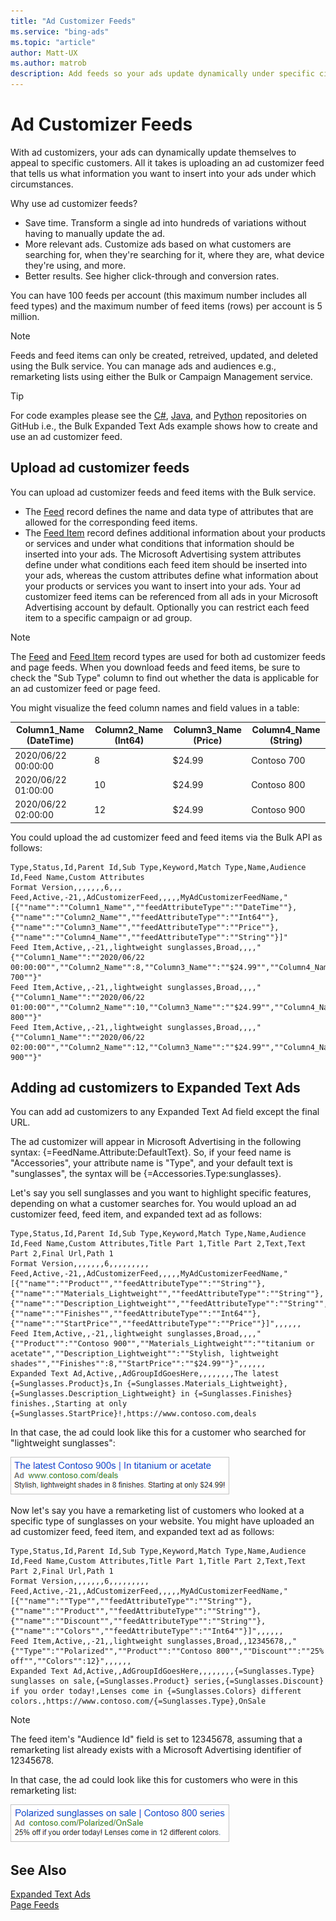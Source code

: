 ```yaml
---
title: "Ad Customizer Feeds"
ms.service: "bing-ads"
ms.topic: "article"
author: Matt-UX
ms.author: matrob
description: Add feeds so your ads update dynamically under specific circumstances. 
---
```

# Ad Customizer Feeds
With ad customizers, your ads can dynamically update themselves to appeal to specific customers. All it takes is uploading an ad customizer feed that tells us what information you want to insert into your ads under which circumstances.

Why use ad customizer feeds?
- Save time. Transform a single ad into hundreds of variations without having to manually update the ad.  
- More relevant ads. Customize ads based on what customers are searching for, when they're searching for it, where they are, what device they're using, and more.  
- Better results. See higher click-through and conversion rates.  

You can have 100 feeds per account (this maximum number includes all feed types) and the maximum number of feed items (rows) per account is 5 million.  

> [!NOTE]
> Feeds and feed items can only be created, retreived, updated, and deleted using the Bulk service. You can manage ads and audiences e.g., remarketing lists using either the Bulk or Campaign Management service. 

> [!TIP]
> For code examples please see the [C#](https://github.com/BingAds/BingAds-dotNet-SDK/blob/main/examples/BingAdsExamples/BingAdsExamplesLibrary/v13/BulkExpandedTextAds.cs), [Java](https://github.com/BingAds/BingAds-Java-SDK/blob/main/examples/BingAdsDesktopApp/src/main/java/com/microsoft/bingads/examples/v13/BulkExpandedTextAds.java), and [Python](https://github.com/BingAds/BingAds-Python-SDK/blob/main/examples/v13/bulk_expanded_text_ads.py) repositories on GitHub i.e., the Bulk Expanded Text Ads example shows how to create and use an ad customizer feed. 

## <a name="upload-adcustomizerfeed"></a>Upload ad customizer feeds

You can upload ad customizer feeds and feed items with the Bulk service. 
- The [Feed](../bulk-service/feed.md) record defines the name and data type of attributes that are allowed for the corresponding feed items. 
- The [Feed Item](../bulk-service/feed-item.md) record defines additional information about your products or services and under what conditions that information should be inserted into your ads. The Microsoft Advertising system attributes define under what conditions each feed item should be inserted into your ads, whereas the custom attributes define what information about your products or services you want to insert into your ads. Your ad customizer feed items can be referenced from all ads in your Microsoft Advertising account by default. Optionally you can restrict each feed item to a specific campaign or ad group.  

> [!NOTE]
> The [Feed](../bulk-service/feed.md) and [Feed Item](../bulk-service/feed-item.md) record types are used for both ad customizer feeds and page feeds. When you download feeds and feed items, be sure to check the "Sub Type" column to find out whether the data is applicable for an ad customizer feed or page feed.  

You might visualize the feed column names and field values in a table: 

|Column1_Name (DateTime)|Column2_Name (Int64)|Column3_Name (Price)|Column4_Name (String)|
|-----|-----|-----|-----|
|2020/06/22 00:00:00|8|$24.99|Contoso 700|
|2020/06/22 01:00:00|10|$24.99|Contoso 800|
|2020/06/22 02:00:00|12|$24.99|Contoso 900|

You could upload the ad customizer feed and feed items via the Bulk API as follows:

```csv
Type,Status,Id,Parent Id,Sub Type,Keyword,Match Type,Name,Audience Id,Feed Name,Custom Attributes
Format Version,,,,,,,6,,,
Feed,Active,-21,,AdCustomizerFeed,,,,,MyAdCustomizerFeedName,"[{""name"":""Column1_Name"",""feedAttributeType"":""DateTime""},{""name"":""Column2_Name"",""feedAttributeType"":""Int64""},{""name"":""Column3_Name"",""feedAttributeType"":""Price""},{""name"":""Column4_Name"",""feedAttributeType"":""String""}]"
Feed Item,Active,,-21,,lightweight sunglasses,Broad,,,,"{""Column1_Name"":""2020/06/22 00:00:00"",""Column2_Name"":8,""Column3_Name"":""$24.99"",""Column4_Name"":""Contoso 700""}"
Feed Item,Active,,-21,,lightweight sunglasses,Broad,,,,"{""Column1_Name"":""2020/06/22 01:00:00"",""Column2_Name"":10,""Column3_Name"":""$24.99"",""Column4_Name"":""Contoso 800""}"
Feed Item,Active,,-21,,lightweight sunglasses,Broad,,,,"{""Column1_Name"":""2020/06/22 02:00:00"",""Column2_Name"":12,""Column3_Name"":""$24.99"",""Column4_Name"":""Contoso 900""}"
```

## <a name="expandedtextad-examples"></a>Adding ad customizers to Expanded Text Ads

You can add ad customizers to any Expanded Text Ad field except the final URL.

The ad customizer will appear in Microsoft Advertising in the following syntax: {=FeedName.Attribute:DefaultText}. So, if your feed name is "Accessories", your attribute name is "Type", and your default text is "sunglasses", the syntax will be {=Accessories.Type:sunglasses}.

Let's say you sell sunglasses and you want to highlight specific features, depending on what a customer searches for. You would upload an ad customizer feed, feed item, and expanded text ad as follows:

```csv
Type,Status,Id,Parent Id,Sub Type,Keyword,Match Type,Name,Audience Id,Feed Name,Custom Attributes,Title Part 1,Title Part 2,Text,Text Part 2,Final Url,Path 1
Format Version,,,,,,,6,,,,,,,,,
Feed,Active,-21,,AdCustomizerFeed,,,,,MyAdCustomizerFeedName,"[{""name"":""Product"",""feedAttributeType"":""String""},{""name"":""Materials_Lightweight"",""feedAttributeType"":""String""},{""name"":""Description_Lightweight"",""feedAttributeType"":""String"",{""name"":""Finishes"",""feedAttributeType"":""Int64""},{""name"":""StartPrice"",""feedAttributeType"":""Price""}]",,,,,,
Feed Item,Active,,-21,,lightweight sunglasses,Broad,,,,"{""Product"":""Contoso 900"",""Materials_Lightweight"":""titanium or acetate"",""Description_Lightweight"":""Stylish, lightweight shades"",""Finishes"":8,""StartPrice"":""$24.99""}",,,,,,
Expanded Text Ad,Active,,AdGroupIdGoesHere,,,,,,,,The latest {=Sunglasses.Product}s,In {=Sunglasses.Materials_Lightweight},{=Sunglasses.Description_Lightweight} in {=Sunglasses.Finishes} finishes.,Starting at only {=Sunglasses.StartPrice}!,https://www.contoso.com,deals
```

In that case, the ad could look like this for a customer who searched for "lightweight sunglasses": 

![Target by keyword](media/ad-customizer-keyword.png "Target by keyword")


Now let's say you have a remarketing list of customers who looked at a specific type of sunglasses on your website. You might have uploaded an ad customizer feed, feed item, and expanded text ad as follows:

```csv
Type,Status,Id,Parent Id,Sub Type,Keyword,Match Type,Name,Audience Id,Feed Name,Custom Attributes,Title Part 1,Title Part 2,Text,Text Part 2,Final Url,Path 1
Format Version,,,,,,,6,,,,,,,,,
Feed,Active,-21,,AdCustomizerFeed,,,,,MyAdCustomizerFeedName,"[{""name"":""Type"",""feedAttributeType"":""String""},{""name"":""Product"",""feedAttributeType"":""String""},{""name"":""Discount"",""feedAttributeType"":""String""},{""name"":""Colors"",""feedAttributeType"":""Int64""}]",,,,,,
Feed Item,Active,,-21,,lightweight sunglasses,Broad,,12345678,,"{""Type"":""Polarized"",""Product"":""Contoso 800"",""Discount"":""25% off"",""Colors"":12}",,,,,,
Expanded Text Ad,Active,,AdGroupIdGoesHere,,,,,,,,{=Sunglasses.Type} sunglasses on sale,{=Sunglasses.Product} series,{=Sunglasses.Discount} if you order today!,Lenses come in {=Sunglasses.Colors} different colors.,https://www.contoso.com/{=Sunglasses.Type},OnSale
```

> [!NOTE]
> The feed item's "Audience Id" field is set to 12345678, assuming that a remarketing list already exists with a Microsoft Advertising identifier of 12345678. 

In that case, the ad could look like this for customers who were in this remarketing list:

![Target by audience](media/ad-customizer-audience.png "Target by audience")


## See Also
[Expanded Text Ads](expanded-text-ads.md)  
[Page Feeds](page-feeds.md)  
